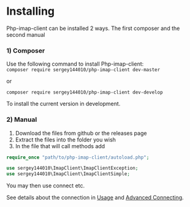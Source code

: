 
# Installing

Php-imap-client can be installed 2 ways. The first composer and the second manual

### 1) Composer

Use the following command to install Php-imap-client:    
`composer require sergey144010/php-imap-client dev-master`

or

`composer require sergey144010/php-imap-client dev-develop`

To install the current version in development.

### 2) Manual

1) Download the files from github or the releases page    
2) Extract the files into the folder you wish    
3) In the file that will call methods add    
```php
require_once "path/to/php-imap-client/autoload.php";

use sergey144010\ImapClient\ImapClientException;
use sergey144010\ImapClient\ImapClientSimple;
```
You may then use connect etc.

See details about the connection in [Usage](Usage.md) and [Advanced Connecting](AdvancedConnecting.md). 
